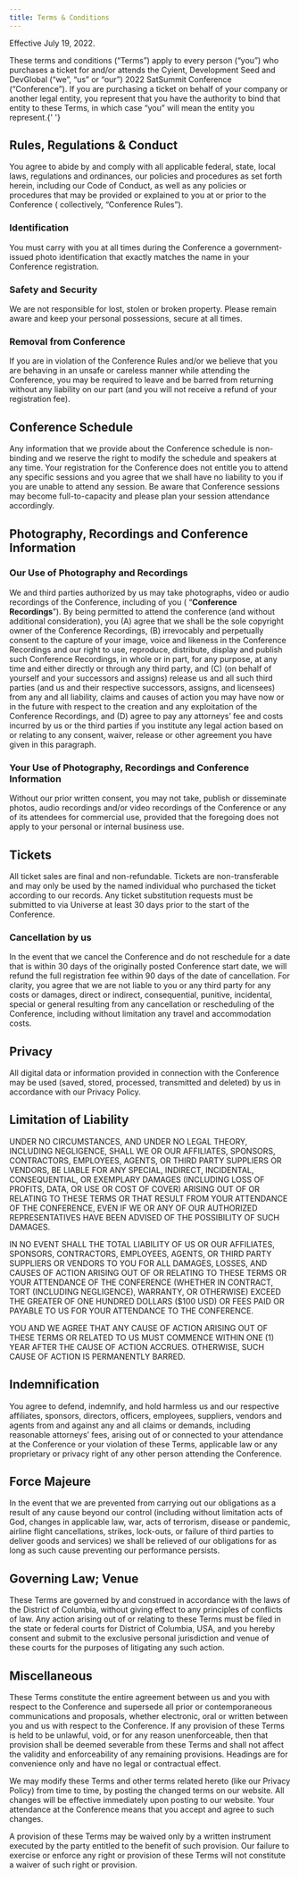 ```yaml
---
title: Terms & Conditions
---
```

Effective July 19, 2022.

These terms and conditions (“Terms”) apply to every person (“you”) who purchases a ticket for and/or attends the Cyient, Development Seed and DevGlobal  (“we”, “us” or “our”) 2022 SatSummit Conference (“Conference”). If you are purchasing a ticket on behalf of your company or another legal entity, you represent that you have the authority to bind that entity to these Terms, in which case “you” will mean the entity you represent.{' '}

## Rules, Regulations & Conduct

You agree to abide by and comply with all applicable federal, state, local laws, regulations and ordinances, our policies and procedures as set forth herein, including our Code of Conduct, as well as any policies or procedures that may be provided or explained to you at or prior to the Conference ( collectively, “Conference Rules”).

### Identification

You must carry with you at all times during the Conference a government-issued photo identification that exactly matches the name in your Conference registration.

### Safety and Security

We are not responsible for lost, stolen or broken property. Please remain aware and keep your personal possessions, secure at all times.

### Removal from Conference

If you are in violation of the Conference Rules and/or we believe that you are behaving in an unsafe or careless manner while attending the Conference, you may be required to leave and be barred from returning without any liability on our part (and you will not receive a refund of your registration fee).

## Conference Schedule

Any information that we provide about the Conference schedule is non-binding and we reserve the right to modify the schedule and speakers at any time. Your registration for the Conference does not entitle you to attend any specific sessions and you agree that we shall have no liability to you if you are unable to attend any session. Be aware that Conference sessions may become full-to-capacity and please plan your session attendance accordingly.

## Photography, Recordings and Conference Information

### Our Use of Photography and Recordings

We and third parties authorized by us may take photographs, video or audio recordings of the Conference, including of you ( “**Conference Recordings**”). By being permitted to attend the conference (and without additional consideration), you (A) agree that we shall be the sole copyright owner of the Conference Recordings, (B) irrevocably and perpetually consent to the capture of your image, voice and likeness in the Conference Recordings and our right to use, reproduce, distribute, display and publish such Conference Recordings, in whole or in part, for any purpose, at any time and either directly or through any third party, and (C) (on behalf of yourself and your successors and assigns) release us and all such third parties (and us and their respective successors, assigns, and licensees) from any and all liability, claims and causes of action you may have now or in the future with respect to the creation and any exploitation of the Conference Recordings, and (D) agree to pay any attorneys’ fee and costs incurred by us or the third parties if you institute any legal action based on or relating to any consent, waiver, release or other agreement you have given in this paragraph.

### Your Use of Photography, Recordings and Conference Information

Without our prior written consent, you may not take, publish or disseminate photos, audio recordings and/or video recordings of the Conference or any of its attendees for commercial use, provided that the foregoing does not apply to your personal or internal business use.

## Tickets

All ticket sales are final and non-refundable. Tickets are non-transferable and may only be used by the named individual who purchased the ticket according to our records. Any ticket substitution requests must be submitted to via Universe at least 30 days prior to the start of the Conference.

### Cancellation by us

In the event that we cancel the Conference and do not reschedule for a date that is within 30 days of the originally posted Conference start date, we will refund the full registration fee within 90 days of the date of cancellation. For clarity, you agree that we are not liable to you or any third party for any costs or damages, direct or indirect, consequential, punitive, incidental, special or general resulting from any cancellation or rescheduling of the Conference, including without limitation any travel and accommodation costs.

## Privacy

All digital data or information provided in connection with the Conference may be used (saved, stored, processed, transmitted and deleted) by us in accordance with our Privacy Policy.

## Limitation of Liability

UNDER NO CIRCUMSTANCES, AND UNDER NO LEGAL THEORY, INCLUDING NEGLIGENCE, SHALL WE OR OUR AFFILIATES, SPONSORS, CONTRACTORS, EMPLOYEES, AGENTS, OR THIRD PARTY SUPPLIERS OR VENDORS, BE LIABLE FOR ANY SPECIAL, INDIRECT, INCIDENTAL, CONSEQUENTIAL, OR EXEMPLARY DAMAGES (INCLUDING LOSS OF PROFITS, DATA, OR USE OR COST OF COVER) ARISING OUT OF OR RELATING TO THESE TERMS OR THAT RESULT FROM YOUR ATTENDANCE OF THE CONFERENCE, EVEN IF WE OR ANY OF OUR AUTHORIZED REPRESENTATIVES HAVE BEEN ADVISED OF THE POSSIBILITY OF SUCH DAMAGES.

IN NO EVENT SHALL THE TOTAL LIABILITY OF US OR OUR AFFILIATES, SPONSORS, CONTRACTORS, EMPLOYEES, AGENTS, OR THIRD PARTY SUPPLIERS OR VENDORS TO YOU FOR ALL DAMAGES, LOSSES, AND CAUSES OF ACTION ARISING OUT OF OR RELATING TO THESE TERMS OR YOUR ATTENDANCE OF THE CONFERENCE (WHETHER IN CONTRACT, TORT (INCLUDING NEGLIGENCE), WARRANTY, OR OTHERWISE) EXCEED THE GREATER OF ONE HUNDRED DOLLARS ($100 USD) OR FEES PAID OR PAYABLE TO US FOR YOUR ATTENDANCE TO THE CONFERENCE.

YOU AND WE AGREE THAT ANY CAUSE OF ACTION ARISING OUT OF THESE TERMS OR RELATED TO US MUST COMMENCE WITHIN ONE (1) YEAR AFTER THE CAUSE OF ACTION ACCRUES. OTHERWISE, SUCH CAUSE OF ACTION IS PERMANENTLY BARRED.

## Indemnification

You agree to defend, indemnify, and hold harmless us and our respective affiliates, sponsors, directors, officers, employees, suppliers, vendors and agents from and against any and all claims or demands, including reasonable attorneys’ fees, arising out of or connected to your attendance at the Conference or your violation of these Terms, applicable law or any proprietary or privacy right of any other person attending the Conference.

## Force Majeure

In the event that we are prevented from carrying out our obligations as a result of any cause beyond our control (including without limitation acts of God, changes in applicable law, war, acts of terrorism, disease or pandemic, airline flight cancellations, strikes, lock-outs, or failure of third parties to deliver goods and services) we shall be relieved of our obligations for as long as such cause preventing our performance persists.

## Governing Law; Venue

These Terms are governed by and construed in accordance with the laws of the District of Columbia, without giving effect to any principles of conflicts of law. Any action arising out of or relating to these Terms must be filed in the state or federal courts for District of Columbia, USA, and you hereby consent and submit to the exclusive personal jurisdiction and venue of these courts for the purposes of litigating any such action.

## Miscellaneous

These Terms constitute the entire agreement between us and you with respect to the Conference and supersede all prior or contemporaneous communications and proposals, whether electronic, oral or written between you and us with respect to the Conference. If any provision of these Terms is held to be unlawful, void, or for any reason unenforceable, then that provision shall be deemed severable from these Terms and shall not affect the validity and enforceability of any remaining provisions. Headings are for convenience only and have no legal or contractual effect.

We may modify these Terms and other terms related hereto (like our Privacy Policy) from time to time, by posting the changed terms on our website. All changes will be effective immediately upon posting to our website. Your attendance at the Conference means that you accept and agree to such changes.

A provision of these Terms may be waived only by a written instrument executed by the party entitled to the benefit of such provision. Our failure to exercise or enforce any right or provision of these Terms will not constitute a waiver of such right or provision.
